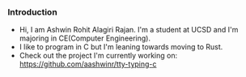 ### Introduction
- Hi, I am Ashwin Rohit Alagiri Rajan. I'm a student at UCSD and I'm majoring in CE(Computer Engineering). 
- I like to program in C but I'm leaning towards moving to Rust.
- Check out the project I'm currently working on: https://github.com/aashwinr/tty-typing-c
